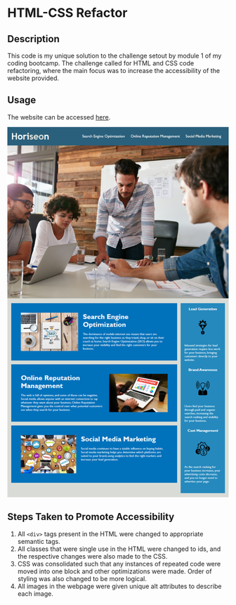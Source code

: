 # HTML-CSS Refactor

## Description

This code is my unique solution to the challenge setout by module 1 of my coding bootcamp.
The challenge called for HTML and CSS code refactoring, where the main focus was to increase the accessibility of the website provided.

## Usage

The website can be accessed [here](https://bhansi.github.io/HTML-CSS-Refactor/).

![Full image of website.](./assets/images/01-html-css-git-homework-demo.png)

## Steps Taken to Promote Accessibility

1. All ```<div>``` tags present in the HTML were changed to appropriate semantic tags.
2. All classes that were single use in the HTML were changed to ids, and the respective changes were also made to the CSS.
3. CSS was consolidated such that any instances of repeated code were moved into one block and other optimizations were made. Order of styling was also changed to be more logical.
4. All images in the webpage were given unique alt attributes to describe each image.
